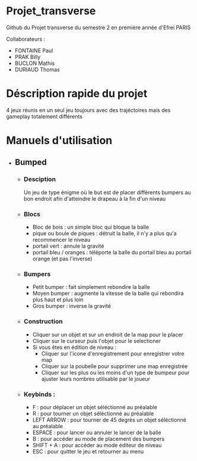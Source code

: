 # Projet_transverse
Github du Projet transverse du semestre 2 en première année d'Efrei PARIS

Collaborateurs  : 
- FONTAINE Paul
-	PRAK Billy
-	BUCLON Mathis
-	DURIAUD Thomas

# Déscription rapide du projet
4 jeux réunis en un seul jeu toujours avec des trajéctoires mais des gameplay totalement différents

# Manuels d'utilisation
- ## Bumped
  - ### Desciption
    Un jeu de type énigme où le but est de placer différents bumpers au bon endroit afin d'atteindre le drapeau à la fin d'un niveau
  - ### Blocs
    - Bloc de bois : un simple bloc qui bloque la balle
    - pique ou boule de piques : détruit la balle, il n'y a plus qu'a recommencer le niveau
    - portail vert : annule la gravité
    - portail bleu / oranges : téléporte la balle du portail bleu au portail orange (et pas l'inverse)
  - ### Bumpers
    - Petit bumper : fait simplement rebondire la balle
    - Moyen bumper : augmente la vitesse de la balle qui rebondira plus haut et plus loin
    - Gros bumper : inverse la gravité
  - ### Construction
    - Cliquer sur un objet et sur un endroit de la map pour le placer
    - Cliquer sur le curseur puis l'objet pour le selectioner
    - Si vous êtes en édition de niveau :
      - Cliquer sur l'icone d'enregistrement pour enregistrer votre map
      - Cliquer sur la poubelle pour supprimer une map enregistrée
      - Cliquer sur les plus ou les moins d'un type de bumpeur pour ajuster leurs nombres utilisable par le joueur
  - ### Keybinds :
     - F : pour déplacer un objet séléctionné au préalable
     - R : pour tourner un objet séléctionné au préalable
     - LEFT ARROW : pour tourner de 45 degrès un objet séléctionné au préalable
     - ESPACE : pour lancer ou annuler le lancer de la balle
     - B : pour accéder au mode de placement des bumpers
     - SHIFT + A : pour accéder au mode éditeur de niveau
     - ESC : pour quitter le jeu et retourner au menu
